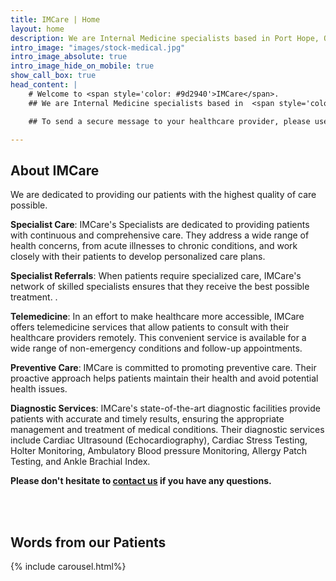 ```yaml
---
title: IMCare | Home
layout: home
description: We are Internal Medicine specialists based in Port Hope, Ontario, Canada.
intro_image: "images/stock-medical.jpg"
intro_image_absolute: true
intro_image_hide_on_mobile: true
show_call_box: true
head_content: |
    # Welcome to <span style='color: #9d2940'>IMCare</span>.
    ## We are Internal Medicine specialists based in  <span style='color: #9d2940'>Port Hope, Ontario, Canada</span>. We see patients in-person and virtually.

    ## To send a secure message to your healthcare provider, please use the <a href="https://ocean.cognisantmd.com/intake/patients.html?eReqRef=2638cce1-20df-4ec3-a828-aaf88f0844c0#/eRequest">Patient Portal</a>.

---
```



## About IMCare

We are dedicated to providing our patients with the highest quality of care possible.

**Specialist Care**: IMCare's Specialists are dedicated to providing patients with continuous and comprehensive care. They address a wide range of health concerns, from acute illnesses to chronic conditions, and work closely with their patients to develop personalized care plans.

**Specialist Referrals**: When patients require specialized care, IMCare's network of skilled specialists ensures that they receive the best possible treatment. .

**Telemedicine**: In an effort to make healthcare more accessible, IMCare offers telemedicine services that allow patients to consult with their healthcare providers remotely. This convenient service is available for a wide range of non-emergency conditions and follow-up appointments.

**Preventive Care**: IMCare is committed to promoting preventive care. Their proactive approach helps patients maintain their health and avoid potential health issues.

**Diagnostic Services**: IMCare's state-of-the-art diagnostic facilities provide patients with accurate and timely results, ensuring the appropriate management and treatment of medical conditions. Their diagnostic services include Cardiac Ultrasound (Echocardiography), Cardiac Stress Testing, Holter Monitoring, Ambulatory Blood pressure Monitoring, Allergy Patch Testing, and Ankle Brachial Index.

**Please don't hesitate to <a href="/contact">contact us</a> if you have any questions.**

<br>

<br>

## Words from our Patients

{% include carousel.html%}

